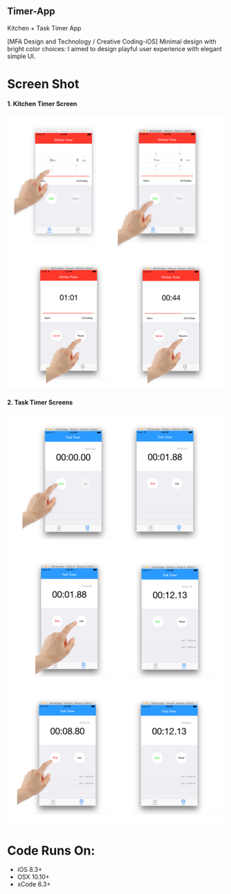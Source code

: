 ## Timer-App
Kitchen + Task Timer App   

[MFA Design and Technology / Creative Coding-iOS]
Minimal design with bright color choices: I aimed to design playful user experience with elegant simple UI.

# Screen Shot
#### 1. Kitchen Timer Screen

![ScreenShot](https://github.com/soohyun-christine-park/Timer-App/blob/master/Timer-App-001.png)
![ScreenShot](https://github.com/soohyun-christine-park/Timer-App/blob/master/Timer-App-002.png)

#### 2. Task Timer Screens
![ScreenShot](https://github.com/soohyun-christine-park/Timer-App/blob/master/Timer-App-003.png)
![ScreenShot](https://github.com/soohyun-christine-park/Timer-App/blob/master/Timer-App-004.png)
![ScreenShot](https://github.com/soohyun-christine-park/Timer-App/blob/master/Timer-App-005.png)


# Code Runs On:
+ iOS 8.3+
+ OSX 10.10+
+ xCode 6.3+  
 
